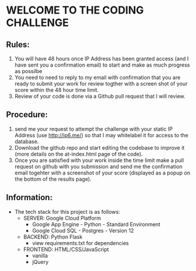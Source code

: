 # WELCOME TO THE CODING CHALLENGE

## Rules:
1. You will have 48 hours once IP Address has been granted access (and I have sent you a confirmation email) to start and make as much progress as possilbe
2. You need to need to reply to my email with confirmation that you are ready to submit your work for review togther with a screen shot of your score within the 48 hour time limit.
3. Review of your code is done via a Github pull request that I will review.

## Procedure:
1. send me your request to attempt the challenge with your static IP Address (use http://ip6.me/) so that I may whitelabel it for access to the database.
2. Download the github repo and start editing the codebase to improve it (more details on the at-index.html page of the code).
3. Once you are satisfied with your work inside the time limit make a pull request on github with you submission and send me the confirmation email togehter with a screenshot of your score (displayed as a popup on the bottom of the results page).

## Information:
* The tech stack for this project is as follows:
    * SERVER: Google Cloud Platform
        * Google App Engine - Python - Standard Environment
        * Google Cloud SQL - Postgres - Version 12
    * BACKEND: Python Flask
        * view requirements.txt for dependencies
    * FRONTEND: HTML/CSS/JavaScript
        * vanilla
        * jQuery
